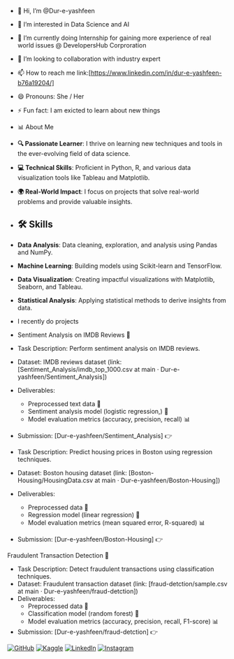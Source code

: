 - 👋 Hi, I’m @Dur-e-yashfeen
- 👀 I’m interested in Data Science and AI
- 🌱 I’m currently doing Internship for gaining more experience of real world issues @ DevelopersHub Corproration 
- 💞️ I’m looking to collaboration with industry expert 
- 📫 How to reach me link:[https://www.linkedin.com/in/dur-e-yashfeen-b76a19204/]
- 😄 Pronouns: She / Her 
- ⚡ Fun fact: I am exicted to learn about new things

- 📊 About Me
- **🔍 Passionate Learner**: I thrive on learning new techniques and tools in the ever-evolving field of data science.
- **💻 Technical Skills**: Proficient in Python, R, and various data visualization tools like Tableau and Matplotlib.
- **🌍 Real-World Impact**: I focus on projects that solve real-world problems and provide valuable insights.

- ## 🛠️ Skills
- **Data Analysis**: Data cleaning, exploration, and analysis using Pandas and NumPy.
- **Machine Learning**: Building models using Scikit-learn and TensorFlow.
- **Data Visualization**: Creating impactful visualizations with Matplotlib, Seaborn, and Tableau.
- **Statistical Analysis**: Applying statistical methods to derive insights from data.


- I recently do projects
- Sentiment Analysis on IMDB Reviews 🤔
- Task Description: Perform sentiment analysis on IMDB reviews.
- Dataset: IMDB reviews dataset (link: [Sentiment_Analysis/imdb_top_1000.csv at main · Dur-e-yashfeen/Sentiment_Analysis])
- Deliverables:
    - Preprocessed text data 📝
    - Sentiment analysis model (logistic regression,) 🤖
    - Model evaluation metrics (accuracy, precision, recall) 📊
- Submission: [Dur-e-yashfeen/Sentiment_Analysis] 👉

- Task Description: Predict housing prices in Boston using regression techniques.
- Dataset: Boston housing dataset (link: [Boston-Housing/HousingData.csv at main · Dur-e-yashfeen/Boston-Housing])
- Deliverables:
    - Preprocessed data 📝
    - Regression model (linear regression) 🤖
    - Model evaluation metrics (mean squared error, R-squared) 📊
- Submission: [Dur-e-yashfeen/Boston-Housing] 👉

Fraudulent Transaction Detection 🚨

- Task Description: Detect fraudulent transactions using classification techniques.
- Dataset: Fraudulent transaction dataset (link: [fraud-detction/sample.csv at main · Dur-e-yashfeen/fraud-detction])
- Deliverables:
    - Preprocessed data 📝
    - Classification model (random forest) 🤖
    - Model evaluation metrics (accuracy, precision, recall, F1-score) 📊
- Submission: [Dur-e-yashfeen/fraud-detction] 👉


[![GitHub](https://img.shields.io/badge/GitHub-Profile-blue?style=for-the-badge&logo=github)](https://github.com/Dur-e-yashfeen)
[![Kaggle](https://img.shields.io/badge/Kaggle-Profile-blue?style=for-the-badge&logo=kaggle)](https://www.kaggle.com/dureyashfeen)
[![LinkedIn](https://img.shields.io/badge/LinkedIn-Profile-blue?style=for-the-badge&logo=linkedin)](https://www.linkedin.com/in/dur-e-yashfeen-b76a19204/) 
[![Instagram](https://img.shields.io/badge/Instagram-Profile-blue?style=for-the-badge&logo=instagram)](https://www.instagram.com/dureyashfeen/) 

